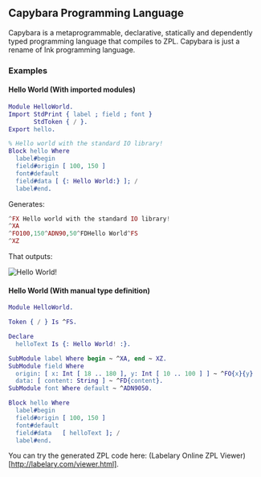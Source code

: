 ## Capybara Programming Language

Capybara is a metaprogrammable, declarative, statically and dependently typed
programming language that compiles to ZPL. Capybara is just a rename of Ink programming language.

### Examples

#### Hello World (With imported modules)

```erlang
Module HelloWorld.
Import StdPrint { label ; field ; font }
       StdToken { / }.
Export hello.

% Hello world with the standard IO library!
Block hello Where
  label#begin
  field#origin [ 100, 150 ]
  font#default
  field#data [ {: Hello World:} ]; /
  label#end.
```

Generates:

```php
^FX Hello world with the standard IO library!
^XA
^FO100,150^ADN90,50^FDHello World^FS
^XZ
```

That outputs:

![Hello World!](https://raw.githubusercontent.com/haskellcamargo/capybara/master/helloworld.png)

#### Hello World (With manual type definition)

```erlang
Module HelloWorld.

Token { / } Is ^FS.

Declare
  helloText Is {: Hello World! :}.

SubModule label Where begin ~ ^XA, end ~ XZ.
SubModule field Where
  origin: [ x: Int [ 18 .. 180 ], y: Int [ 10 .. 100 ] ] ~ ^FO{x}{y}
  data: [ content: String ] ~ ^FD{content}.
SubModule font Where default ~ ^ADN9050.

Block hello Where
  label#begin
  field#origin [ 100, 150 ]
  font#default
  field#data   [ helloText ]; /
  label#end.
```

You can try the generated ZPL code here: (Labelary Online ZPL Viewer)[http://labelary.com/viewer.html].
